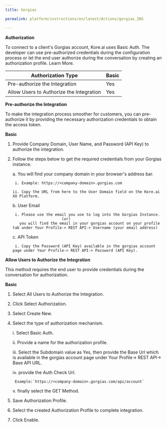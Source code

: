 ```yaml
---
title: Gorgias

permalink: platform/instructions/en/latest/Actions/gorgias_INS

---
```


<base target="_blank">




**Authorization**
 
To connect to a client's Gorgias account, Kore.ai uses Basic Auth. The developer can use pre-authorized credentials during the configuration process or let the end user authorize during the conversation by creating an authorization profile. Learn More.
 
 
 |Authorization Type                      | Basic |
 |----------------------------------------|-------|
 |Pre-authorize the Integration           |  Yes  |
 |Allow Users to Authorize the Integration|  Yes  |

**Pre-authorize the Integration**
 
 To make the integration process smoother for customers, you can pre-authorize it by providing the necessary authorization credentials to obtain the access token.

**Basic**
 
1. Provide Company Domain, User Name, and Password (API Key) to authorize the integration.  
2. Follow the steps below to get the required credentials from your Gorgias instance.
 
   a. You will find your company domain in your browser's address bar. 
 
        i. Example: https://<company-domain>.gorgias.com

       ii. Copy the URL from here to the User Domain field on the Kore.ai XO Platform.
 
   b. User Email
 
        i. Please use the email you use to log into the Gorgias Instance.
                             (or)
          you will find the email in your gorgias account on your profile tab under Your Profile-> REST API-> Username (your email address)
 
   c. API Token
 
        i. Copy the Password (API Key) available in the gorgias account page under Your Profile-> REST API-> Password (API Key).
 
**Allow Users to Authorize the Integration**
 
This method requires the end user to provide credentials during the conversation for authorization.
 
**Basic**
 
1. Select All Users to Authorize the Integration.
 
2. Click Select Authorization.
 
3. Select Create New.
 
4. Select the type of authorization mechanism. 
 
   i.  Select Basic Auth. 
 
   ii.  Provide a name for the authorization profile.

   iii. Select the Subdomain value as Yes, then provide the Base Url which is available in the gorgias account page under Your Profile-> REST API-> Base API URL.

   iv. provide the Auth Check Url.

        Example:`https://<company-domain>.gorgias.com/api/account`
   
   v. finally select the GET Method.
 
6. Save Authorization Profile.
7. Select the created Authorization Profile to complete integration.
8. Click Enable.
